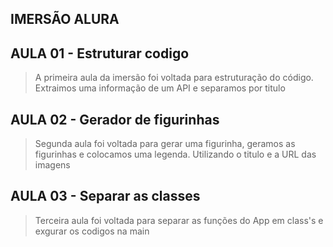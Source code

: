 ## IMERSÃO ALURA

## AULA 01 - Estruturar codigo
>A primeira aula da imersão foi voltada para estruturação do código. Extraimos uma informação de um API e separamos por titulo

## AULA 02 - Gerador de figurinhas
>Segunda aula foi voltada para gerar uma figurinha, geramos as figurinhas e colocamos uma legenda. Utilizando o titulo e a URL das imagens

## AULA 03 - Separar as classes
>Terceira aula foi voltada para separar as funções do App em class's e exgurar os codigos na main
